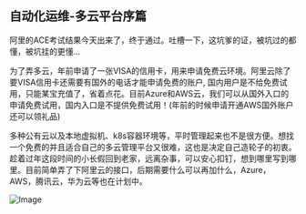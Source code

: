 ## 自动化运维-多云平台序篇 
阿里的ACE考试结果今天出来了，终于通过。吐槽一下，这坑爹的证，被坑过的都懂，被坑挂的更懂...

为了弄多云，年前申请了一张VISA的信用卡，用来申请免费云环境。阿里云除了要VISA信用卡还需要有国外的电话才能申请免费的账户, 国内用户是不给免费试用，只能某宝充值了，省着点花。目前Azure和AWS云，我们可以从国外入口的申请免费试用，国内入口是不提供免费试用！(年前的时候申请开通AWS国外账户还可以领礼品)

多种公有云以及本地虚拟机、k8s容器环境等，平时管理起来也不是很方便。想找一个免费的并且适合自己的多云管理平台又很难，这也是决定自己造轮子的初衷。趁着过年这段时间的小长假回到老家，远离杂事，可以安心扣钉，想到哪里写到哪里。目前简单弄了下阿里云的接口，后期需要什么可以再加什么，Azure，AWS，腾讯云，华为云等也在计划中。

![Image](https://mmbiz.qpic.cn/mmbiz_png/rHL7s8hOtziaNnQGNHxb4vEQ9tCvXC6IUKnePjdyYO9goVs80XML6dJLkO0aRnSIeof2iaLxgb7475lTtB4QEIjA/640?wx_fmt=png&wxfrom=5&wx_lazy=1&wx_co=1)
